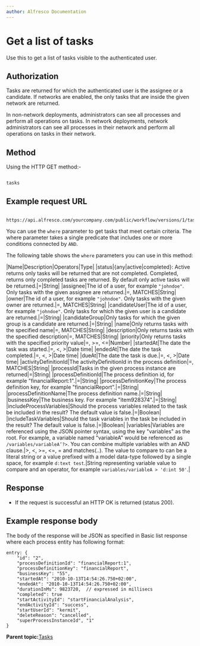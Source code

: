 ```yaml
---
author: Alfresco Documentation
---
```


# Get a list of tasks

Use this to get a list of tasks visible to the authenticated user.

## Authorization

Tasks are returned for which the authenticated user is the assignee or a candidate. If networks are enabled, the only tasks that are inside the given network are returned.

In non-network deployments, administrators can see all processes and perform all operations on tasks. In network deployments, network administrators can see all processes in their network and perform all operations on tasks in their network.

## Method

Using the HTTP GET method:-

```

tasks
```

## Example request URL

```

https://api.alfresco.com/yourcompany.com/public/workflow/versions/1/tasks
```

You can use the `where` parameter to get tasks that meet certain criteria. The where parameter takes a single predicate that includes one or more conditions connected by `AND`.

The following table shows the `where` parameters you can use in this method:

|Name|Description|Operators|Type|
|status|\{any\|active\|completed\}: Active returns only tasks will be returned that are not completed. Completed, returns only completed tasks are returned. By default only active tasks will be returned.|=|String|
|assignee|The id of a user, for example `"johndoe"`. Only tasks with the given assignee are returned.|=, MATCHES|String|
|owner|The id of a user, for example `"johndoe"`. Only tasks with the given owner are returned.|=, MATCHES|String|
|candidateUser|The id of a user, for example `"johndoe"`. Only tasks for which the given user is a candidate are returned.|=|String|
|candidateGroup|Only tasks for which the given group is a candidate are returned.|=|String|
|name|Only returns tasks with the specified name|=, MATCHES|String|
|description|Only returns tasks with the specified description|=, MATCHES|String|
|priority|Only returns tasks with the specified priority value|=, \>=, <=|Number|
|startedAt|The date the task was started.|=, <, \>|Date time|
|endedAt|The date the task completed.|=, <, \>|Date time|
|dueAt|The date the task is due.|=, <, \>|Date time|
|activityDefinitionId|The activityDefinitionId in the process definition|=, MATCHES|String|
|processId|Tasks in the given process instance are returned|=|String|
|processDefinitionId|The process definition id, for example "financialReport:1".|=|String|
|processDefinitionKey|The process definition key, for example "financialReport".|=|String|
|processDefinitionName|The process definition name.|=|String|
|businessKey|The business key. For example "item928374".|=|String|
|includeProcessVariables|Should the process variables related to the task be included in the result? The default value is false.|=|Boolean|
|includeTaskVariables|Should the task variables in the task be included in the result? The default value is false.|=|Boolean|
|variables|Variables are referenced using the JSON pointer syntax, using the key "variables" as the root. For example, a variable named "variableA" would be referenced as `/variables/variableA’?>`. You can combine multiple variables with an AND clause.|\>, <, \>=, <=, = and matches\(..\). The value to compare to can be a literal string or a value prefixed with a model data-type followed by a single space, for example `d:text test`.|String representing variable value to compare and an operator, for example `variables/variableA > 'd:int 50'`.|

## Response

-   If the request is successful an HTTP OK is returned \(status 200\).

## Example response body

The body of the response will be JSON as specified in Basic list response where each process entity has following format:

```
entry: {
    "id": "2",
    "processDefinitionId": "financialReport:1",
    "processDefinitionKey": "financialReport",
    "businessKey": "55",
    "startedAt": "2010-10-13T14:54:26.750+02:00",
    "endedAt": "2010-10-13T14:54:26.750+02:00",
    "durationInMs": 9823720,  // expressed in millisecs 
    "completed": true
    "startActivityId": "startFinancialAnalysis",
    "endActivityId": "success",
    "startUserId": "kermit",
    "deleteReason": "cancelled",
    "superProcessInstanceId", "1"
}
```

**Parent topic:**[Tasks](../../../pra/1/concepts/act-tasks.md)

